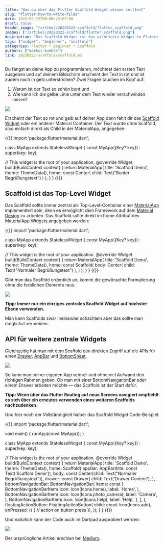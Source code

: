 ```yaml
---
title: "Was du über das Flutter Scaffold Widget wissen solltest"
slug: "flutter-how-to-write-files" 
date: 2022-03-22T08:00:25+02:00
draft: false
header_image: "/artikel/20220322-scaffold/flutter_scaffold.png"
images: ["/artikel/20220322-scaffold/flutter_scaffold.png"]
description: "Das Scaffold Widget ist das wichtigste Widget in Flutter. Ich erkläre dir, wozu es gut ist und wie es funktioniert."
tags: ["widget", "beginner", "scaffold"]
categories: Flutter * Beginner * Scaffold
authors: ["markus-kuehle"]
link: 20220322-scaffold/scaffold.md
---
```


Du fängst an deine App zu programmieren, möchtest den ersten Text ausgeben und auf deinem Bildschirm erscheint der Text in rot und ist zudem noch in gelb unterstrichen? Zwei Fragen tauchen im Kopf auf:<br>
1. Warum ist der Text so schön bunt und<br>
2. Wie kann ich die gelbe Linie unter dem Text wieder verschwinden lassen?

<img src="/artikel/20220322-scaffold/scaffold1.png" class="img-fluid">

Erscheint der Text so rot und gelb auf deiner App dann fehlt dir das <a href="https://api.flutter.dev/flutter/material/Scaffold-class.html" rel="noopener" target="blank">Scaffold Widget</a> oder ein anderer Material Container. Der Text wurde ohne Scaffold, also einfach direkt als Child in der MaterialApp, angegeben:

{{<highlight dart>}}
import 'package:flutter/material.dart';

class MyApp extends StatelessWidget {
  const MyApp({Key? key}) : super(key: key);

  // This widget is the root of your application.
  @override
  Widget build(BuildContext context) {
    return MaterialApp(
      title: 'Scaffold Demo',
      theme: ThemeData(),
      home: const Center(
        child: Text("Bunter Begrüßungstext")
      )
    );
  }
}
{{</highlight>}}

## Scaffold ist das Top-Level Widget
Das Scaffold sollte immer zentral als Top-Level-Container einer <a href="https://api.flutter.dev/flutter/material/MaterialApp-class.html" target="blank" rel="noopener">MaterialApp</a> implementiert sein, denn es ermöglicht dem Framework auf dem <a href="https://material.io/develop/flutter" rel="noopener" target="blank">Material Design</a> zu arbeiten.
Das Scaffold sollte direkt im home Attribut des MaterialApp Widgets angegeben werden:

{{<highlight dart>}}
import 'package:flutter/material.dart';

class MyApp extends StatelessWidget {
  const MyApp({Key? key}) : super(key: key);

  // This widget is the root of your application.
  @override
  Widget build(BuildContext context) {
    return MaterialApp(
      title: 'Scaffold Demo',
      theme: ThemeData(),
      home: const Scaffold(
        body: Center(
          child: Text("Normaler Begrüßungstext")
        ),
      )
    );
  }
}
{{</highlight>}}

Gibt man das Scaffold ordentlich an, kommt die gewünschte Formatierung ohne die farblichen Elemente raus.

<img src="/artikel/20220322-scaffold/scaffold2.png" class="img-fluid">

<b>Tipp: Immer nur ein einziges zentrales Scaffold Widget auf höchster Ebene verwenden.</b>

Man kann Scaffolds zwar ineinander schachteln aber das sollte man möglichst vermeiden.

## API für weitere zentrale Widgets

Gleichzeitig hat man mit dem Scaffold den direkten Zugriff auf die APIs für einen <a rel="noopener" target="blank" href="https://docs.flutter.dev/cookbook/design/drawer">Drawer</a>, <a href="https://api.flutter.dev/flutter/material/AppBar-class.html" rel="noopener" target="blank">AppBar</a> und <a rel="noopener" target="blank" href="https://api.flutter.dev/flutter/material/BottomSheet-class.html">BottomSheet</a>.


<img src="/artikel/20220322-scaffold/scaffold3.png" class="img-fluid">

So kann man seiner eigenen App schnell und ohne viel Aufwand den richtigen Rahmen geben. Ob man mit einer BottomNavigationBar oder einem Drawer arbeiten möchte — das Scaffold ist der Start dafür.

<b>Tipp: Wenn über das Flutter Routing auf neue Screens navigiert empfiehlt es sich über ein erneutes verwenden eines weiteren Scaffolds nachzudenken.</b>

Und hier noch der Vollständigkeit halber das Scaffold Widget Code-Beispiel:

{{<highlight dart>}}
import 'package:flutter/material.dart';

void main() {
  runApp(const MyApp());
}

class MyApp extends StatelessWidget {
  const MyApp({Key? key}) : super(key: key);

  // This widget is the root of your application.
  @override
  Widget build(BuildContext context) {
    return MaterialApp(
        title: 'Scaffold Demo',
        theme: ThemeData(),
        home: Scaffold(
          appBar: AppBar(title: const Text('Scaffold Demo')),
          body: const Center(child: Text("Normaler Begrüßungstext")),
          drawer: const Drawer(
            child: Text('Drawer Content'),
          ),
          bottomNavigationBar: BottomNavigationBar(
            items: const <BottomNavigationBarItem>[
              BottomNavigationBarItem(
                icon: Icon(Icons.home),
                label: 'Home',
              ),
              BottomNavigationBarItem(
                icon: Icon(Icons.photo_camera),
                label: 'Camera',
              ),
              BottomNavigationBarItem(
                icon: Icon(Icons.help),
                label: 'Help',
              ),
            ],
          ),
          floatingActionButton: FloatingActionButton(
              child: const Icon(Icons.add),
              onPressed: () {
                // action on button press
              }),
        ));
  }
}
{{</highlight>}}

Und natürlich kann der Code auch im Dartpad ausprobiert werden:

<a href="https://dartpad.dev/?id=d20dae376763ac8138e3692e59e080d9" target="blank" rel="noopener"><img src="/artikel/20220322-scaffold/dartpad.png"></a>

Der ursprüngliche Artikel erschien bei <a target="blank" rel="noopener" href="https://medium.com/@markus-kuehle/was-du-über-das-flutter-scaffold-widget-wissen-solltest-9d031e3ca679">Medium</a>.